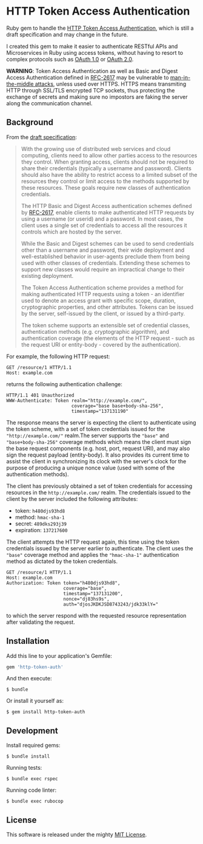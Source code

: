 # HTTP Token Access Authentication

Ruby gem to handle the [HTTP Token Access Authentication](http://tools.ietf.org/html/draft-hammer-http-token-auth-01), which is still a draft specification and may change in the future.

I created this gem to make it easier to authenticate RESTful APIs and Microservices in Ruby using access tokens, without having to resort to complex protocols such as [OAuth 1.0](http://tools.ietf.org/html/rfc5849) or [OAuth 2.0](http://tools.ietf.org/html/rfc6749).

**WARNING**: Token Access Authentication as well as Basic and Digest Access Authentication defined in [RFC-2617](http://tools.ietf.org/html/rfc2617) may be vulnerable to [man-in-the-middle attacks](https://en.wikipedia.org/wiki/Man-in-the-middle_attack), unless used over HTTPS. HTTPS means transmiting HTTP through SSL/TLS encrypted TCP sockets, thus protecting the exchange of secrets and making sure no impostors are faking the server along the communication channel.

## Background

From the [draft specification](http://tools.ietf.org/html/draft-hammer-http-token-auth-01):

> With the growing use of distributed web services and cloud computing, clients need to allow other parties access to the resources they control. When granting access, clients should not be required to share their credentials (typically a username and password). Clients should also have the ability to restrict access to a limited subset of the resources they control or limit access to the methods supported by these resources. These goals require new classes of authentication credentials.
>
> The HTTP Basic and Digest Access authentication schemes defined by [RFC-2617](http://tools.ietf.org/html/rfc2617), enable clients to make authenticated HTTP requests by using a username (or userid) and a password. In most cases, the client uses a single set of credentials to access all the resources it controls which are hosted by the server.
>
> While the Basic and Digest schemes can be used to send credentials other than a username and password, their wide deployment and well-established behavior in user-agents preclude them from being used with other classes of credentials. Extending these schemes to support new classes would require an impractical change to their existing deployment.
>
> The Token Access Authentication scheme provides a method for making authenticated HTTP requests using a token - an identifier used to denote an access grant with specific scope, duration, cryptographic properties, and other attributes. Tokens can be issued by the server, self-issued by the client, or issued by a third-party.
>
> The token scheme supports an extensible set of credential classes, authentication methods (e.g. cryptographic algorithm), and authentication coverage (the elements of the HTTP request - such as the request URI or entity-body - covered by the authentication).

For example, the following HTTP request:

    GET /resource/1 HTTP/1.1
    Host: example.com

returns the following authentication challenge:

    HTTP/1.1 401 Unauthorized
    WWW-Authenticate: Token realm="http://example.com/",
                            coverage="base base+body-sha-256",
                            timestamp="137131190"


The response means the server is expecting the client to authenticate using the token scheme, with a set of token credentials issued for the `"http://example.com/"` realm.The server supports the `"base"` and `"base+body-sha-256"` coverage methods which means the client must sign the base request components (e.g. host, port, request URI), and may also sign the request payload (entity-body). It also provides its current time to assist the client in synchronizing its clock with the server's clock for the purpose of producing a unique nonce value (used with some of the authentication methods).

The client has previously obtained a set of token credentials for accessing resources in the `http://example.com/` realm. The credentials issued to the client by the server included the following attributes:

- token: `h480djs93hd8`
- method: `hmac-sha-1`
- secret: `489dks293j39`
- expiration: `137217600`

The client attempts the HTTP request again, this time using the token credentials issued by the server earlier to authenticate. The client uses the `"base"` coverage method and applies the `"hmac-sha-1"` authentication method as dictated by the token credentials.

    GET /resource/1 HTTP/1.1
    Host: example.com
    Authorization: Token token="h480djs93hd8",
                         coverage="base",
                         timestamp="137131200",
                         nonce="dj83hs9s",
                         auth="djosJKDKJSD8743243/jdk33klY="


to which the server respond with the requested resource representation after validating the request.

## Installation

Add this line to your application's Gemfile:

  ```ruby
  gem 'http-token-auth'
  ```

And then execute:

    $ bundle

Or install it yourself as:

    $ gem install http-token-auth

## Development

Install required gems:

    $ bundle install

Running tests:

    $ bundle exec rspec

Running code linter:

    $ bundle exec rubocop


## License

This software is released under the mighty [MIT License](LICENSE).
